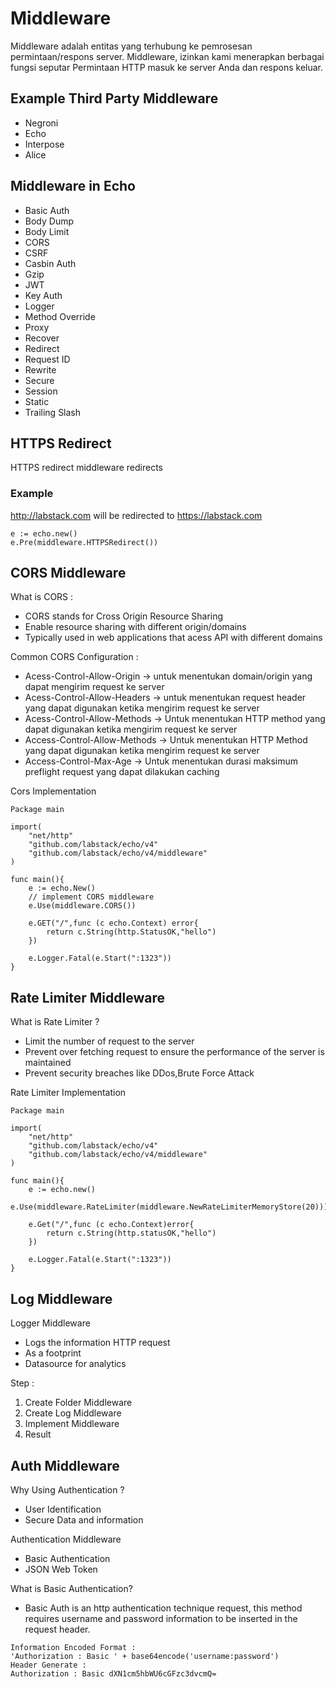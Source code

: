 # Middleware 

Middleware adalah entitas yang terhubung ke pemrosesan permintaan/respons server. Middleware, izinkan kami menerapkan berbagai fungsi seputar Permintaan HTTP masuk ke server Anda dan respons keluar.

## Example Third Party Middleware
* Negroni
* Echo
* Interpose
* Alice

## Middleware in Echo 
* Basic Auth
* Body Dump
* Body Limit
* CORS
* CSRF
* Casbin Auth
* Gzip
* JWT
* Key Auth
* Logger
* Method Override
* Proxy
* Recover
* Redirect
* Request ID
* Rewrite
* Secure
* Session
* Static
* Trailing Slash

## HTTPS Redirect
HTTPS redirect middleware redirects

### Example 
http://labstack.com will be redirected to https://labstack.com

```
e := echo.new()
e.Pre(middleware.HTTPSRedirect())
```

## CORS Middleware
What is CORS :
* CORS stands for Cross Origin Resource Sharing
* Enable resource sharing with different origin/domains
* Typically used in web applications that acess API with different domains

Common CORS Configuration :
* Acess-Control-Allow-Origin -> untuk menentukan domain/origin yang dapat mengirim request ke server
* Acess-Control-Allow-Headers -> untuk menentukan request header yang dapat digunakan ketika mengirim request ke server
* Acess-Control-Allow-Methods -> Untuk menentukan HTTP method yang dapat digunakan ketika mengirim request ke server
* Access-Control-Allow-Methods -> Untuk menentukan HTTP Method yang dapat digunakan ketika mengirim request ke server
* Access-Control-Max-Age -> Untuk menentukan durasi maksimum preflight request yang dapat dilakukan caching

Cors Implementation

```
Package main

import(
    "net/http"
    "github.com/labstack/echo/v4"
    "github.com/labstack/echo/v4/middleware"
)

func main(){
    e := echo.New()
    // implement CORS middleware
    e.Use(middleware.CORS())

    e.GET("/",func (c echo.Context) error{
        return c.String(http.StatusOK,"hello")
    })

    e.Logger.Fatal(e.Start(":1323"))
}
```

## Rate Limiter Middleware
What is Rate Limiter ?
* Limit the number of request to the server
* Prevent over fetching request to ensure the performance of the server is maintained
* Prevent security breaches like DDos,Brute Force Attack

Rate Limiter Implementation
```
Package main

import(
    "net/http"
    "github.com/labstack/echo/v4"
    "github.com/labstack/echo/v4/middleware"
)

func main(){
    e := echo.new()
    e.Use(middleware.RateLimiter(middleware.NewRateLimiterMemoryStore(20)))

    e.Get("/",func (c echo.Context)error{
        return c.String(http.statusOK,"hello")
    })

    e.Logger.Fatal(e.Start(":1323"))
}
```

## Log Middleware

Logger Middleware
* Logs the information HTTP request
* As a footprint
* Datasource for analytics

Step :
1. Create Folder Middleware
2. Create Log Middleware
3. Implement Middleware
4. Result

## Auth Middleware
Why Using Authentication ?
* User Identification
* Secure Data and information

Authentication Middleware
* Basic Authentication
* JSON Web Token

What is Basic Authentication?
* Basic Auth is an http authentication technique request, this method requires username and password information to be inserted in the request header.

```
Information Encoded Format :
'Authorization : Basic ' + base64encode('username:password')
Header Generate : 
Authorization : Basic dXN1cm5hbWU6cGFzc3dvcmQ=
```
